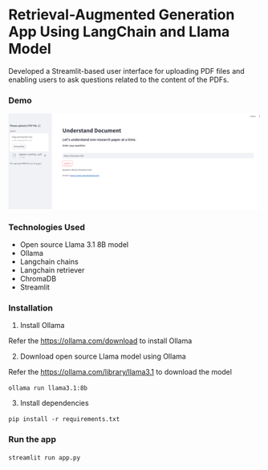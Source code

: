 # Retrieval-Augmented Generation App Using LangChain and Llama Model

Developed a Streamlit-based user interface for uploading PDF files and enabling users to ask questions related to the content of the PDFs.

### Demo
<img src="images/application_screenshot.png">

### Technologies Used
- Open source Llama 3.1 8B model
- Ollama
- Langchain chains
- Langchain retriever
- ChromaDB
- Streamlit

### Installation

1. Install Ollama

Refer the https://ollama.com/download to install Ollama

2. Download open source Llama model using Ollama

Refer the https://ollama.com/library/llama3.1 to download the model

```ollama run llama3.1:8b```

3. Install dependencies

```pip install -r requirements.txt```

### Run the app
```streamlit run app.py```
